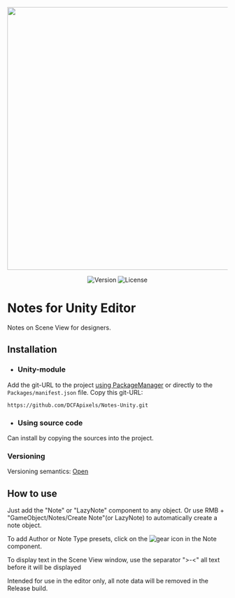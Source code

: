 <p align="center">
<img src="https://github.com/DCFApixels/Notes-Unity/assets/99481254/e8e3e6a9-9d35-48db-b786-45554fa3e08e" width="600" >
</p>

<p align="center">
<img alt="Version" src="https://img.shields.io/github/package-json/v/DCFApixels/Notes-Unity?color=%23FFC200&style=for-the-badge">
<img alt="License" src="https://img.shields.io/github/license/DCFApixels/Notes-Unity?color=FFC200&style=for-the-badge">
</p>

# Notes for Unity Editor


Notes on Scene View for designers.

## Installation

* ### Unity-module
Add the git-URL to the project [using PackageManager](https://docs.unity3d.com/2023.2/Documentation/Manual/upm-ui-giturl.html) or directly to the `Packages/manifest.json` file. Copy this git-URL: 
```
https://github.com/DCFApixels/Notes-Unity.git
```
* ### Using source code
Can install by copying the sources into the project.

### Versioning
Versioning semantics: [Open](https://gist.github.com/DCFApixels/c3b178a308b411f530361d1d56f1f929#versioning)


## How to use
Just add the "Note" or "LazyNote" component to any object. Or use RMB + "GameObject/Notes/Create Note"(or LazyNote) to automatically create a note object.

To add Author or Note Type presets, click on the ![gear](https://github.com/DCFApixels/Notes-Unity/assets/99481254/0d0efe29-6f54-44d1-a8a6-90f895e101ee) icon in the Note component.

To display text in the Scene View window, use the separator ">-<" all text before it will be displayed

Intended for use in the editor only, all note data will be removed in the Release build. 
